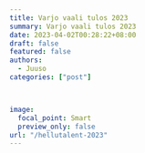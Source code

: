 ```yaml
---
title: Varjo vaali tulos 2023
summary: Varjo vaali tulos 2023
date: 2023-04-02T00:28:22+08:00
draft: false
featured: false
authors:
  - Juuso
categories: ["post"]



image:
  focal_point: Smart
  preview_only: false
url: "/hellutalent-2023"
---
```


